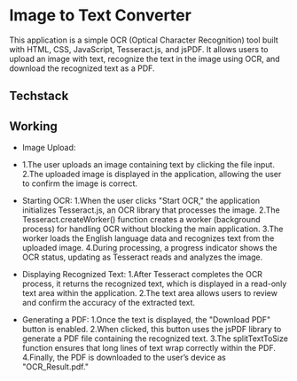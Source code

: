 # Image to Text Converter
This application is a simple OCR (Optical Character Recognition) tool built with HTML, CSS, JavaScript, Tesseract.js, and jsPDF. It allows users to upload an image with text, recognize the text in the image using OCR, and download the recognized text as a PDF.

## Techstack
## Working
* Image Upload:
- 1.The user uploads an image containing text by clicking the file input.
2.The uploaded image is displayed in the application, allowing the user to confirm the image is correct.

* Starting OCR:
1.When the user clicks "Start OCR," the application initializes Tesseract.js, an OCR library that processes the image.
2.The Tesseract.createWorker() function creates a worker (background process) for handling OCR without blocking the main application.
3.The worker loads the English language data and recognizes text from the uploaded image.
4.During processing, a progress indicator shows the OCR status, updating as Tesseract reads and analyzes the image.

* Displaying Recognized Text:
1.After Tesseract completes the OCR process, it returns the recognized text, which is displayed in a read-only text area within the application.
2.The text area allows users to review and confirm the accuracy of the extracted text.

* Generating a PDF:
1.Once the text is displayed, the "Download PDF" button is enabled.
2.When clicked, this button uses the jsPDF library to generate a PDF file containing the recognized text.
3.The splitTextToSize function ensures that long lines of text wrap correctly within the PDF.
4.Finally, the PDF is downloaded to the user’s device as "OCR_Result.pdf."

